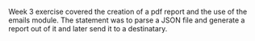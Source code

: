 Week 3 exercise covered the creation of a pdf report and the use of the emails module.
The statement was to parse a JSON file and generate a report out of it and later send it to a destinatary.
